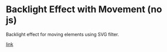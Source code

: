 # Backlight Effect with Movement (no js)

Backlight effect for moving elements using SVG filter.

[link](https://codepen.io/TenCzwarty/pen/dPbjpOY)
